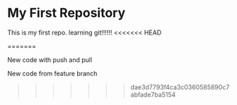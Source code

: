 # My First Repository
This is my first repo. learning git!!!!!!
<<<<<<< HEAD

=======


New code with push and pull


New code from feature branch
>>>>>>> dae3d7793f4ca3c0360585890c7abfade7ba5154
